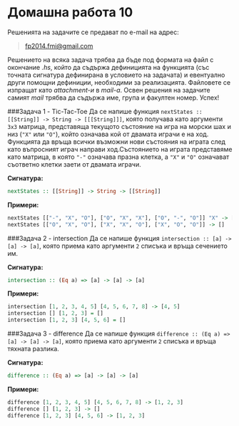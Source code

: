 Домашна работа 10
=========

Решенията на задачите се предават по e-mail на адрес:

>fp2014.fmi@gmail.com

Решението на всяка задача трябва да бъде под формата на файл с окончание *.hs*, който да съдържа дефиницията на функцията (със точната сигнатура дефинирана в условието на задачата) и евентуално други помощни дефиниции, необходими за реализацията. Файловете се изпращат като *attachment-и* в *mail-a*. Освен решения на задачите самият *mail* трябва да съдържа име, група и факултен номер. Успех!

###Задача 1 - Tic-Tac-Toe
Да се напише функция `nextStates :: [[String]] -> String -> [[[String]]]`, която получава като аргументи `3х3` матрица, представяща текущото състояние на игра на морски шах и низ (`"X"` или `"O"`), който означава кой от двамата играчи е на ход. Функцията да връща всички възможни нови състояния на играта след като въпросният играч направи ход.Състоянието на играта представяме като матрица, в която `"-"` означава празна клетка, а `"X"` и `"O"` означават съответно клетки заети от двамата играчи.

**Сигнатура:**

```haskell
nextStates :: [[String]] -> String -> [[String]]
```

**Примери:**

```haskell
nextStates [["-", "X", "O"], ["O", "X", "X"], ["O", "-", "O"]] "X" -> [[["X", "X", "O"], ["O", "X", "X"], ["O", "-", "O"]], [["-", "X", "O"], ["O", "X", "X"], ["O", "X", "O"]]]
nextStates [["O", "X", "O"], ["X", "X", "O"], ["X", "O", "O"]] -> []
```

###Задача 2 - intersection
Да се напише функция `intersection :: [a] -> [a] -> [a]`, която приема като аргументи `2` списъка и връща сечението им.


**Сигнатура:**

```haskell
intersection :: (Eq a) => [a] -> [a] -> [a]
```

**Примери:**

```haskell
intersection [1, 2, 3, 4, 5] [4, 5, 6, 7, 8] -> [4, 5]
intersection [] [1, 2, 3] = []
intersection [1, 2, 3] [4, 5, 6] = []
```

###Задача 3 - difference
Да се напише функция `difference :: (Eq a) => [a] -> [a] -> [a]`, която приема като аргументи `2` списъка и връща тяхната разлика.

**Сигнатура:**

```haskell
difference :: (Eq a) => [a] -> [a] -> [a]
```

**Примери:**

```haskell
difference [1, 2, 3, 4, 5] [4, 5, 6, 7, 8] -> [1, 2, 3]
difference [] [1, 2, 3] -> []
difference [1, 2, 3] [4, 5, 6] -> [1, 2, 3]
```
